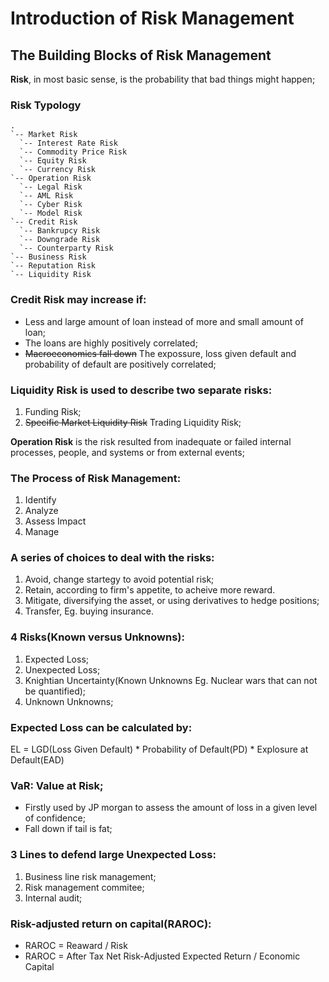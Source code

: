 # Introduction of Risk Management

## The Building Blocks of Risk Management

**Risk**, in most basic sense, is the probability that bad things might happen;

### Risk Typology


```
.
`-- Market Risk
  `-- Interest Rate Risk
  `-- Commodity Price Risk
  `-- Equity Risk
  `-- Currency Risk
`-- Operation Risk
  `-- Legal Risk
  `-- AML Risk
  `-- Cyber Risk
  `-- Model Risk
`-- Credit Risk
  `-- Bankrupcy Risk
  `-- Downgrade Risk
  `-- Counterparty Risk
`-- Business Risk
`-- Reputation Risk
`-- Liquidity Risk

```

### Credit Risk may increase if:
 - Less and large amount of loan instead of more and small amount of loan;
 - The loans are highly positively correlated;
 - ~~Macroeconomics fall down~~ The expossure, loss given default and probability of default are positively correlated;


### Liquidity Risk is used to describe two separate risks:
1. Funding Risk;
2. ~~Specific Market Liquidity Risk~~ Trading Liquidity Risk;

**Operation Risk** is the risk resulted from inadequate or failed internal processes, people, and systems or from external events;

### The Process of Risk Management:
1. Identify
2. Analyze
3. Assess Impact
4. Manage

### A series of choices to deal with the risks:
1. Avoid, change startegy to avoid potential risk;
2. Retain, according to firm's appetite, to acheive more reward.
3. Mitigate, diversifying the asset, or using derivatives to hedge positions;
4. Transfer, Eg. buying insurance. 

### 4 Risks(Known versus Unknowns):
1. Expected Loss;
2. Unexpected Loss;
3. Knightian Uncertainty(Known Unknowns Eg. Nuclear wars that can not be quantified);
4. Unknown Unknowns;

### Expected Loss can be calculated by:

EL = LGD(Loss Given Default) * Probability of Default(PD) * Explosure at Default(EAD)

### VaR: Value at Risk;
  - Firstly used by JP morgan to assess the amount of loss in a given level of confidence;
  - Fall down if tail is fat;

### 3 Lines to defend large Unexpected Loss:

1. Business line risk management;
2. Risk management commitee;
3. Internal audit;

### Risk-adjusted return on capital(RAROC):
  - RAROC = Reaward / Risk
  - RAROC = After Tax Net Risk-Adjusted Expected Return / Economic Capital


